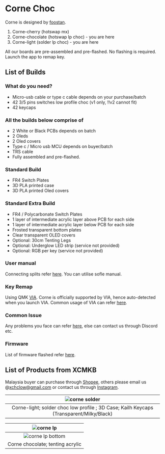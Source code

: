 # Corne Choc

Corne is designed by [foostan](https://github.com/foostan/crkbd).

1. Corne-cherry (hotswap mx)
2. Corne-chocolate (hotswap lp choc) - you are here
3. Corne-light (solder lp choc) - you are here

All our boards are pre-assembled and pre-flashed. No flashing is required. Launch the app to remap key.

## List of Builds

### What do you need?
- Micro-usb cable or type c cable depends on your purchase/batch
- 42 3/5 pins switches low profile choc (v1 only, !!v2 cannot fit)
- 42 keycaps

### All the builds below comprise of
- 2 White or Black PCBs depends on batch
- 2 Oleds
- 2 Oled covers
- Type c / Micro usb MCU depends on buyer/batch
- TRS cable
- Fully assembled and pre-flashed.

### Standard Build
- FR4 Switch Plates
- 3D PLA printed case
- 3D PLA printed Oled covers

### Standard Extra Build
- FR4 / Polycarbonate Switch Plates
- 1 layer of intermediate acrylic layer above PCB for each side
- 1 layer of intermediate acrylic layer below PCB for each side
- Frosted transparent bottom plates
- Clear transparent OLED covers
- Optional: 30cm Tenting Legs
- Optional: Underglow LED strip (service not provided)
- Optional: RGB per key (service not provided)

### User manual
Connecting splits refer [here](https://github.com/superxc3/xcmkb/blob/main/list%20of%20items/list%20of%20keyboards/60percent/sofle/user%20manual.md#part-a-connect). You can utilise sofle manual.

### Key Remap
Using QMK [VIA](https://github.com/superxc3/xcmkb/blob/main/list%20of%20guide/key%20remap.md). Corne is officially supported by VIA, hence auto-detected when you launch VIA. Common usage of VIA can refer [here](https://github.com/superxc3/xcmkb/blob/main/list%20of%20guide/via-guide.md). 

### Common Issue
Any problems you face can refer [here](https://github.com/superxc3/xcmkb/blob/main/list%20of%20guide/common%20issues.md), else can contact us through Discord etc.

### Firmware
List of firmware flashed refer [here](https://github.com/superxc3/xcmkb/tree/main/list%20of%20items/list%20of%20keyboards/40percent/corne/firmware).

## List of Products from XCMKB
Malaysia buyer can purchase through [Shopee](https://shopee.com.my/42-Corne-Kailh-Mx-Hotswap-Cornr-LP-Choc-Low-Profile-Ergo-Split-Mechanical-Keyboard-OLED-Screen-Open-Source-QMK-i.147025799.3041699833?sp_atk=df65d657-d90d-47c1-92f0-8485a15fe1c6), others please email us @[xchclow@gmail.com](mailto:xchclow@gmail.com) or contact us through [Instagram](https://www.instagram.com/_xcmkb_/?hl=en). 

|![corne solder](https://user-images.githubusercontent.com/79617315/155441590-2fb18d83-a528-4500-9977-3d85a9ed8a9c.jpg)|
|:--:|
| Corne-light; solder choc low profile ; 3D Case; Kailh Keycaps (Transparent/Milky/Black) |

|![corne lp](https://user-images.githubusercontent.com/79617315/158013671-fa99b765-5f61-45e7-9c79-14c82c257b2e.jpg)|
|:--:|
|![corne lp bottom](https://user-images.githubusercontent.com/79617315/158013693-c3ed81ee-24c3-4515-a711-d9a3e98346a8.jpg)|
| Corne chocolate; tenting acrylic |


